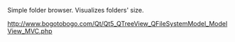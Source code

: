 Simple folder browser. Visualizes folders' size.


http://www.bogotobogo.com/Qt/Qt5_QTreeView_QFileSystemModel_ModelView_MVC.php